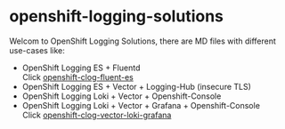 # openshift-logging-solutions
Welcom to OpenShift Logging Solutions, there are MD files with different use-cases like:
- OpenShift Logging ES + Fluentd  
  Click [openshift-clog-fluent-es](https://github.com/ansvu/openshift-logging-solutions/blob/main/openshift-clog-fluent-es)
- OpenShift Logging ES + Vector + Logging-Hub (insecure TLS)  
- OpenShift Logging Loki + Vector + Openshift-Console  
- OpenShift Logging Loki + Vector + Grafana + Openshift-Console  
  Click [openshift-clog-vector-loki-grafana](https://github.com/ansvu/openshift-logging-solutions/blob/main/openshift-clog-vector-loki-grafana.md)

